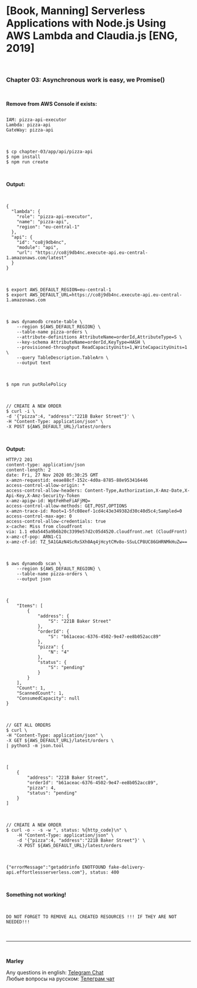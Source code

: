 # [Book, Manning] Serverless Applications with Node.js Using AWS Lambda and Claudia.js [ENG, 2019]

<br/>

### Chapter 03: Asynchronous work is easy, we Promise()

<br/>

**Remove from AWS Console if exists:**

```

IAM: pizza-api-executor
Lambda: pizza-api
GateWay: pizza-api
```

<br/>

    $ cp chapter-03/app/api/pizza-api
    $ npm install
    $ npm run create

<br/>

**Output:**

<br/>

```
{
  "lambda": {
    "role": "pizza-api-executor",
    "name": "pizza-api",
    "region": "eu-central-1"
  },
  "api": {
    "id": "co8j9db4nc",
    "module": "api",
    "url": "https://co8j9db4nc.execute-api.eu-central-1.amazonaws.com/latest"
  }
}
```

<br/>

    $ export AWS_DEFAULT_REGION=eu-central-1
    $ export AWS_DEFAULT_URL=https://co8j9db4nc.execute-api.eu-central-1.amazonaws.com

<br/>

    $ aws dynamodb create-table \
        --region ${AWS_DEFAULT_REGION} \
        --table-name pizza-orders \
        --attribute-definitions AttributeName=orderId,AttributeType=S \
        --key-schema AttributeName=orderId,KeyType=HASH \
        --provisioned-throughput ReadCapacityUnits=1,WriteCapacityUnits=1 \
        --query TableDescription.TableArn \
        --output text

<br/>

    $ npm run putRolePolicy

<br/>

    // CREATE A NEW ORDER
    $ curl -i \
    -d '{"pizza":4, "address":"221B Baker Street"}' \
    -H "Content-Type: application/json" \
    -X POST ${AWS_DEFAULT_URL}/latest/orders

<br/>

**Output:**

```
HTTP/2 201
content-type: application/json
content-length: 2
date: Fri, 27 Nov 2020 05:30:25 GMT
x-amzn-requestid: eeae88cf-152c-4d0a-8785-88e953416446
access-control-allow-origin: *
access-control-allow-headers: Content-Type,Authorization,X-Amz-Date,X-Api-Key,X-Amz-Security-Token
x-amz-apigw-id: WptFeHheFiAFjMQ=
access-control-allow-methods: GET,POST,OPTIONS
x-amzn-trace-id: Root=1-5fc08eef-1cd4c43e349382d30c40d5c4;Sampled=0
access-control-max-age: 0
access-control-allow-credentials: true
x-cache: Miss from cloudfront
via: 1.1 e0a5445a9b6b20c3399e57d2c05d4520.cloudfront.net (CloudFront)
x-amz-cf-pop: ARN1-C1
x-amz-cf-id: TZ_5A1GAzN4ScRxSXh0Aq4jHcytCMv8o-SSuLCP8UC86GHRNMkHuZw==
```

<br/>

    $ aws dynamodb scan \
        --region ${AWS_DEFAULT_REGION} \
        --table-name pizza-orders \
        --output json

<br/>

```
{
    "Items": [
        {
            "address": {
                "S": "221B Baker Street"
            },
            "orderId": {
                "S": "b61aceac-6376-4502-9e47-ee8b052acc89"
            },
            "pizza": {
                "N": "4"
            },
            "status": {
                "S": "pending"
            }
        }
    ],
    "Count": 1,
    "ScannedCount": 1,
    "ConsumedCapacity": null
}
```

<br/>

    // GET ALL ORDERS
    $ curl \
    -H "Content-Type: application/json" \
    -X GET ${AWS_DEFAULT_URL}/latest/orders \
    | python3 -m json.tool

<br/>

```
[
    {
        "address": "221B Baker Street",
        "orderId": "b61aceac-6376-4502-9e47-ee8b052acc89",
        "pizza": 4,
        "status": "pending"
    }
]
```

<br/>

    // CREATE A NEW ORDER
    $ curl -o - -s -w ", status: %{http_code}\n" \
        -H "Content-Type: application/json" \
        -d '{"pizza":4, "address":"221B Baker Street"}' \
        -X POST ${AWS_DEFAULT_URL}/latest/orders

<br/>

```
{"errorMessage":"getaddrinfo ENOTFOUND fake-delivery-api.effortlessserverless.com"}, status: 400
```

<br/>

**Something not working!**

<br/>

```
DO NOT FORGET TO REMOVE ALL CREATED RESOURCES !!! IF THEY ARE NOT NEEDED!!!
```

<br/>

---

<br/>

**Marley**

Any questions in english: <a href="https://jsdev.org/chat/">Telegram Chat</a>  
Любые вопросы на русском: <a href="https://jsdev.ru/chat/">Телеграм чат</a>
